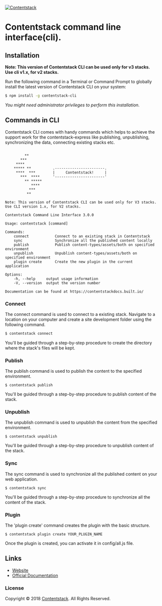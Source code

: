 [![Contentstack](https://www.contentstack.com/docs/static/images/contentstack.png)](https://www.contentstack.com/)

# Contentstack command line interface(cli).

## Installation
**Note: This version of Contentstack CLI can be used only for v3 stacks.
Use cli v1.x, for v2 stacks.**

Run the following command in a Terminal or Command Prompt to globally install the latest version of Contentstack CLI on your system:

```bash
$ npm install -g contentstack-cli
```
*You might need administrator privileges to perform this installation.*

## Commands in CLI

Contentstack CLI comes with handy commands which helps to achieve the support work for the contentstack-express like publishing, unpublishing, synchronizing the data, connecting existing stacks etc.

```

	     **
	   ***
	 ****
	***** **          .-----------------------.
	 ****  ***        |     Contentstack!     |
	   ***  ****      '-----------------------'
	     ** *****
	        ****
	       ***
	      **
	      
Note: This version of Contentstack CLI can be used only for V3 stacks. Use CLI version 1.x, for V2 stacks.

Contentstack Command Line Interface 3.0.0

Usage: contentstack [command]

Commands:
    connect            Connect to an existing stack in Contentstack
    sync               Synchronize all the published content locally
    publish            Publish content-types/assets/both on specified environment
    unpublish          Unpublish content-types/assets/both on specified environment
    plugin create      Create the new plugin in the current application

Options:
    -h, --help     output usage information
    -V, --version  output the version number

Documentation can be found at https://contentstackdocs.built.io/
```
### Connect
The connect command is used to connect to a existing stack. Navigate to a location on your computer and create a site development folder using the following command.
```bash
$ contentstack connect
```
You'll be guided through a step-by-step procedure to create the directory where the stack's files will be kept.

### Publish

The publish command is used to publish the content to the specified environment.

```
$ contentstack publish
```
You'll be guided through a step-by-step procedure to publish content of the stack.

### Unpublish

The unpublish command is used to unpublish the content from the specified environment.

```
$ contentstack unpublish
```
You'll be guided through a step-by-step procedure to unpublish content of the stack.

### Sync

The sync command is used to synchronize all the published content on your web application.

```
$ contentstack sync
```
You'll be guided through a step-by-step procedure to synchronize all the content of the stack.

### Plugin

The 'plugin create' command creates the plugin with the basic structure.

```
$ contentstack plugin create YOUR_PLUGIN_NAME
```
Once the plugin is created, you can activate it in config/all.js file.

## Links
 - [Website](https://www.built.io/products/contentstack/overview)
 - [Official Documentation](https://contentstackdocs.built.io/developer/web/framework-cli)

### License
Copyright © 2018 [Contentstack](https://www.contentstack.com/). All Rights Reserved.
